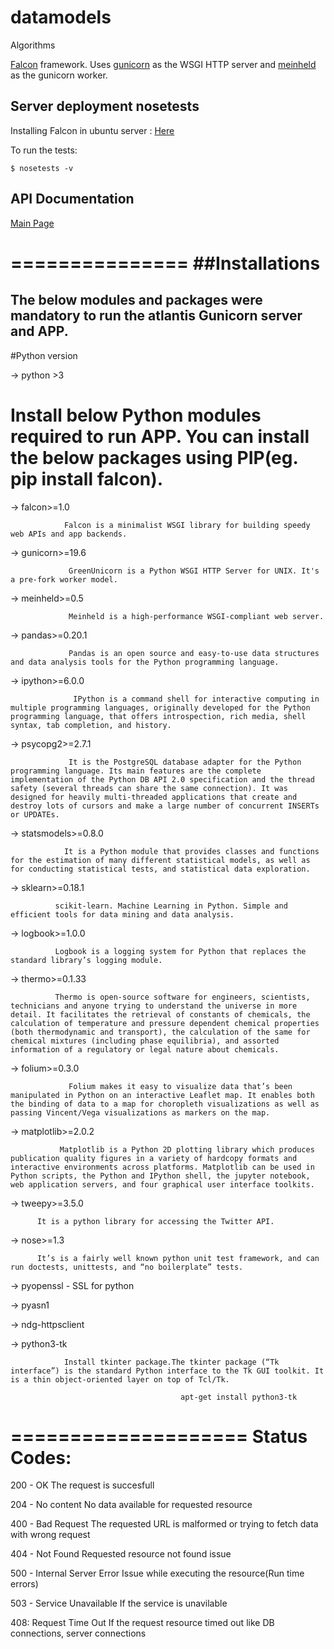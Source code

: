 # datamodels
Algorithms

 [Falcon](https://github.com/falconry/falcon) framework. Uses [gunicorn](https://github.com/benoitc/gunicorn) as the WSGI HTTP server and [meinheld](https://github.com/mopemope/meinheld) as the gunicorn worker.


## Server deployment nosetests

Installing Falcon in ubuntu server : [Here](https://www.digitalocean.com/community/tutorials/how-to-deploy-falcon-web-applications-with-gunicorn-and-nginx-on-ubuntu-16-04)

To run the tests:

```
$ nosetests -v
```

## API Documentation
 [Main Page](https://github.com/paradigmC/opendata-falcon-app/blob/master/api_doc/main.md)

===============
##Installations
==============
## The below modules and packages were mandatory to run the atlantis Gunicorn server and APP.

#Python version

-> python >3

# Install below Python modules required to run APP. You can install the below packages using PIP(eg. pip install falcon).

-> falcon>=1.0   

                Falcon is a minimalist WSGI library for building speedy web APIs and app backends.

-> gunicorn>=19.6  
         
                 GreenUnicorn is a Python WSGI HTTP Server for UNIX. It's a pre-fork worker model.

->  meinheld>=0.5   

                 Meinheld is a high-performance WSGI-compliant web server.

->  pandas>=0.20.1  
     
                 Pandas is an open source and easy-to-use data structures and data analysis tools for the Python programming language.

->  ipython>=6.0.0 

                  IPython is a command shell for interactive computing in multiple programming languages, originally developed for the Python programming language, that offers introspection, rich media, shell syntax, tab completion, and history.


->  psycopg2>=2.7.1
  
                 It is the PostgreSQL database adapter for the Python programming language. Its main features are the complete implementation of the Python DB API 2.0 specification and the thread safety (several threads can share the same connection). It was designed for heavily multi-threaded applications that create and destroy lots of cursors and make a large number of concurrent INSERTs or UPDATEs.

->  statsmodels>=0.8.0

                It is a Python module that provides classes and functions for the estimation of many different statistical models, as well as for conducting statistical tests, and statistical data exploration.

-> sklearn>=0.18.1

              scikit-learn. Machine Learning in Python. Simple and efficient tools for data mining and data analysis.

-> logbook>=1.0.0

              Logbook is a logging system for Python that replaces the standard library’s logging module.

-> thermo>=0.1.33

              Thermo is open-source software for engineers, scientists, technicians and anyone trying to understand the universe in more detail. It facilitates the retrieval of constants of chemicals, the calculation of temperature and pressure dependent chemical properties (both thermodynamic and transport), the calculation of the same for chemical mixtures (including phase equilibria), and assorted information of a regulatory or legal nature about chemicals.


-> folium>=0.3.0

                 Folium makes it easy to visualize data that’s been manipulated in Python on an interactive Leaflet map. It enables both the binding of data to a map for choropleth visualizations as well as passing Vincent/Vega visualizations as markers on the map.          

->   matplotlib>=2.0.2

               Matplotlib is a Python 2D plotting library which produces publication quality figures in a variety of hardcopy formats and interactive environments across platforms. Matplotlib can be used in Python scripts, the Python and IPython shell, the jupyter notebook, web application servers, and four graphical user interface toolkits.

->  tweepy>=3.5.0

          It is a python library for accessing the Twitter API.

-> nose>=1.3

          It’s is a fairly well known python unit test framework, and can run doctests, unittests, and “no boilerplate” tests.

-> pyopenssl - SSL for python

-> pyasn1 

-> ndg-httpsclient


-> python3-tk
             
                Install tkinter package.The tkinter package (“Tk interface”) is the standard Python interface to the Tk GUI toolkit. It is a thin object-oriented layer on top of Tcl/Tk. 

                                          apt-get install python3-tk
====================
Status Codes:
====================
200 - OK
     The request is succesfull

204 - No content
      No data available for requested resource
            
400 - Bad Request
     The requested URL is malformed or trying to fetch data with wrong request

404 - Not Found
      Requested resource not found issue

500 - Internal Server Error
      Issue while executing the resource(Run time errors)

503 - Service Unavailable
      If the service is unavilable

408: Request Time Out
     If the request resource timed out like DB connections, server connections

